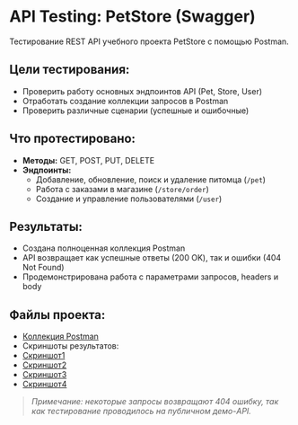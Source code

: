 # API Testing: PetStore (Swagger)

Тестирование REST API учебного проекта PetStore с помощью Postman.

## Цели тестирования:
- Проверить работу основных эндпоинтов API (Pet, Store, User)
- Отработать создание коллекции запросов в Postman
- Проверить различные сценарии (успешные и ошибочные)

## Что протестировано:
- **Методы:** GET, POST, PUT, DELETE
- **Эндпоинты:**
    - Добавление, обновление, поиск и удаление питомца (`/pet`)
    - Работа с заказами в магазине (`/store/order`)
    - Создание и управление пользователями (`/user`)

## Результаты:
- Создана полноценная коллекция Postman
- API возвращает как успешные ответы (200 OK), так и ошибки (404 Not Found)
- Продемонстрирована работа с параметрами запросов, headers и body

## Файлы проекта:
- [Коллекция Postman](PetStore.postman_collection.json)
- Скриншоты результатов:
- [Скриншот1](screenshots1)
- [Скриншот2](screenshots2)
- [Скриншот3](screenshots3)
- [Скриншот4](screenshots4)

> *Примечание: некоторые запросы возвращают 404 ошибку, так как тестирование проводилось на публичном демо-API.*
